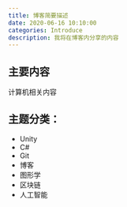 ```yaml
---
title: 博客简要描述
date: 2020-06-16 10:10:00
categories: Introduce
description: 我将在博客内分享的内容
---
```




## 主要内容

计算机相关内容



## 主题分类：

- Unity 
- C# 
- Git 
- 博客
- 图形学
- 区块链
- 人工智能

